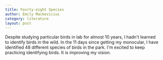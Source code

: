 ```yaml
---
title: Fourty-eight Species
author: Emily Mackevicius
category: literature
layout: post
---
```

Despite studying particular birds in lab for almost 10 years, I hadn't learned to identify birds in the wild. In the 11 days since getting my monocular, I have identified 48 different species of birds in the park. I'm excited to keep practicing identifying birds. It is improving my vision. 

